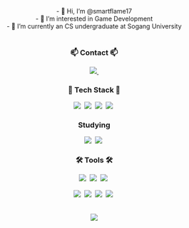 
  <div align="center">
  - 👋 Hi, I’m @smartflame17 <br>
  - 👀 I’m interested in Game Development <br>
  - 🌱 I’m currently an CS undergraduate at Sogang University
  </div>

<br>
  
<h3 align="center">📫 Contact 📫</h3>
<div align="center">
  <a href="mailto:jasonjiseop.kim@gmail.com">
    <img
      src="https://img.shields.io/badge/jasonjiseop.kim@gmail.com-D14836?style=for-the-badge&logo=gmail&logoColor=white"/>&nbsp
  </a>
</div>

<h3 align="center">📖 Tech Stack 📖</h3>
<div align="center">
  <img src="https://img.shields.io/badge/C-00599C?style=for-the-badge&logo=c&logoColor=white" />&nbsp
  <img src="https://img.shields.io/badge/C%2B%2B-00599C?style=for-the-badge&logo=c%2B%2B&logoColor=white" />&nbsp
  <img src="https://img.shields.io/badge/C%23-239120?style=for-the-badge&logo=c-sharp&logoColor=white" />&nbsp
  <img src="https://img.shields.io/badge/Java-ED8B00?style=for-the-badge&logo=openjdk&logoColor=white" />&nbsp
</div>

<h3 align="center"> Studying </h3>
<div align="center">
  <img src="https://img.shields.io/badge/Unity-100000?style=for-the-badge&logo=unity&logoColor=white" />&nbsp
  <img src="https://img.shields.io/badge/unrealengine-%23313131.svg?style=for-the-badge&logo=unrealengine&logoColor=white" />&nbsp
</div>

<h3 align="center">🛠 Tools 🛠</h3>
<div align="center">
  <img src="https://img.shields.io/badge/git-F05033.svg?style=for-the-badge&logo=git&logoColor=white" />&nbsp
  <img src="https://img.shields.io/badge/Notion-F3F3F3.svg?style=for-the-badge&logo=notion&logoColor=black" />&nbsp
  <img src="https://img.shields.io/badge/Discord-7289DA?style=for-the-badge&logo=discord&logoColor=white" />&nbsp
</div>
<br>
<div align="center">
  <img src="https://img.shields.io/badge/VIM-%2311AB00.svg?&style=for-the-badge&logo=vim&logoColor=white" />&nbsp
  <img src="https://img.shields.io/badge/Visual_Studio-5C2D91?style=for-the-badge&logo=visual%20studio&logoColor=white" />&nbsp
  <img src="https://img.shields.io/badge/Visual_Studio_Code-0078D4?style=for-the-badge&logo=visual%20studio%20code&logoColor=white" />&nbsp
  <img src="https://img.shields.io/badge/Eclipse-2C2255?style=for-the-badge&logo=eclipse&logoColor=white" />&nbsp
</div>

<br>
<br>

<div align="center">
  <img src="https://github-readme-stats.vercel.app/api/top-langs/?username=smartflame17&layout=compact"/>
</div>

<!---
smartflame17/smartflame17 is a ✨ special ✨ repository because its `README.md` (this file) appears on your GitHub profile.
You can click the Preview link to take a look at your changes.
--->
